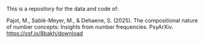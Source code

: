 This is a repository for the data and code of:

Pajot, M., Sablé-Meyer, M., & Dehaene, S. (2025). The compositional nature of number concepts: Insights from number frequencies. PsyArXiv. https://osf.io/8bakh/download

